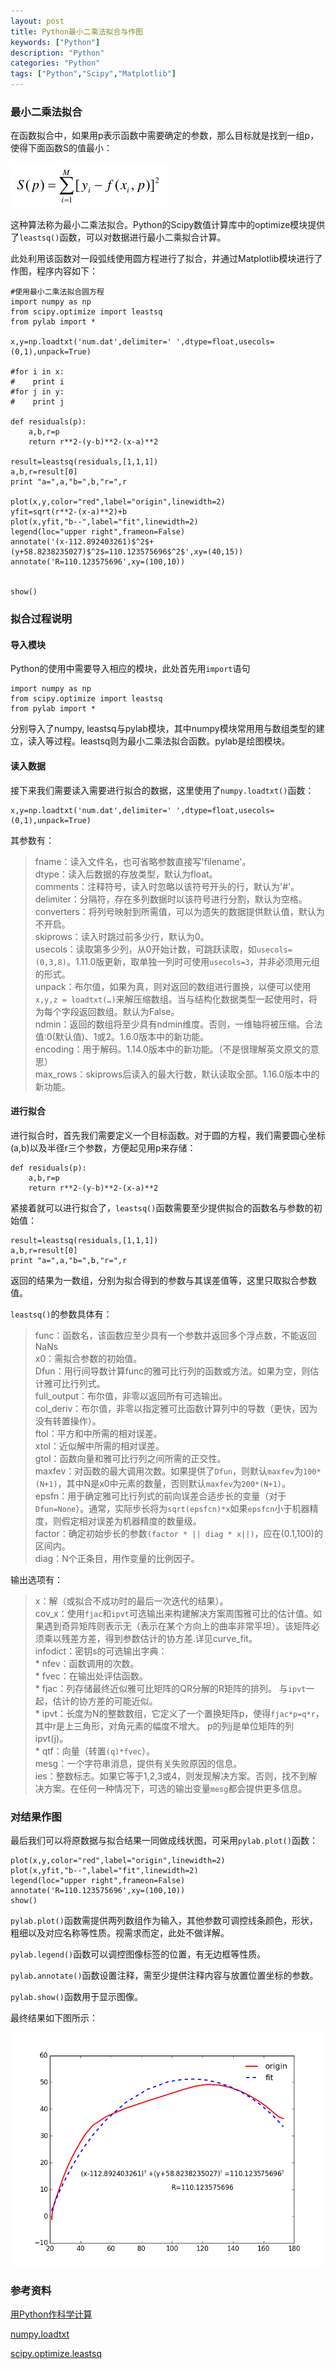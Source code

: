 ```yaml
---
layout: post
title: Python最小二乘法拟合与作图
keywords: ["Python"]
description: "Python"
categories: "Python"
tags: ["Python","Scipy","Matplotlib"]
---
```


### 最小二乘法拟合

在函数拟合中，如果用p表示函数中需要确定的参数，那么目标就是找到一组p，使得下面函数S的值最小：

![最小二乘](https://github.com/LewisBase/lewisbase.github.io/blob/master/_posts/_images/2019-03-19-1.png)

这种算法称为最小二乘法拟合。Python的Scipy数值计算库中的optimize模块提供了`leastsq()`函数，可以对数据进行最小二乘拟合计算。

此处利用该函数对一段弧线使用圆方程进行了拟合，并通过Matplotlib模块进行了作图，程序内容如下：

    #使用最小二乘法拟合圆方程
    import numpy as np
    from scipy.optimize import leastsq
    from pylab import *
    
    x,y=np.loadtxt('num.dat',delimiter=' ',dtype=float,usecols=(0,1),unpack=True)
    
    #for i in x:
    #    print i
    #for j in y:
    #    print j
    
    def residuals(p):
        a,b,r=p
        return r**2-(y-b)**2-(x-a)**2
        
    result=leastsq(residuals,[1,1,1])
    a,b,r=result[0]
    print "a=",a,"b=",b,"r=",r
    
    plot(x,y,color="red",label="origin",linewidth=2)
    yfit=sqrt(r**2-(x-a)**2)+b
    plot(x,yfit,"b--",label="fit",linewidth=2)
    legend(loc="upper right",frameon=False)
    annotate('(x-112.892403261)$^2$+(y+58.8238235027)$^2$=110.123575696$^2$',xy=(40,15))
    annotate('R=110.123575696',xy=(100,10))
    
    
    show()
    
### 拟合过程说明

#### 导入模块

Python的使用中需要导入相应的模块，此处首先用`import`语句

    import numpy as np
    from scipy.optimize import leastsq
    from pylab import *
    
分别导入了numpy, leastsq与pylab模块，其中numpy模块常用用与数组类型的建立，读入等过程。leastsq则为最小二乘法拟合函数。pylab是绘图模块。

#### 读入数据

接下来我们需要读入需要进行拟合的数据，这里使用了`numpy.loadtxt()`函数：

    x,y=np.loadtxt('num.dat',delimiter=' ',dtype=float,usecols=(0,1),unpack=True)

其参数有：

> fname：读入文件名，也可省略参数直接写'filename'。  
> dtype：读入后数据的存放类型，默认为float。  
> comments：注释符号，读入时忽略以该符号开头的行，默认为'#'。  
> delimiter：分隔符，存在多列数据时以该符号进行分割，默认为空格。  
> converters：将列号映射到所需值，可以为遗失的数据提供默认值，默认为不开启。  
> skiprows：读入时跳过前多少行，默认为0。  
> usecols：读取第多少列，从0开始计数，可跳跃读取，如`usecols=(0,3,8)`。1.11.0版更新，取单独一列时可使用`usecols=3`，并非必须用元组的形式。  
> unpack：布尔值，如果为真，则对返回的数组进行置换，以便可以使用`x,y,z = loadtxt(…)`来解压缩数组。当与结构化数据类型一起使用时，将为每个字段返回数组。默认为False。  
> ndmin：返回的数组将至少具有ndmin维度。否则，一维轴将被压缩。合法值:0(默认值)、1或2。1.6.0版本中的新功能。  
> encoding：用于解码。1.14.0版本中的新功能。（不是很理解英文原文的意思）  
> max_rows：skiprows后读入的最大行数，默认读取全部。1.16.0版本中的新功能。  

#### 进行拟合

进行拟合时，首先我们需要定义一个目标函数。对于圆的方程，我们需要圆心坐标(a,b)以及半径r三个参数，方便起见用p来存储：

    def residuals(p):
        a,b,r=p
        return r**2-(y-b)**2-(x-a)**2

紧接着就可以进行拟合了，`leastsq()`函数需要至少提供拟合的函数名与参数的初始值：

    result=leastsq(residuals,[1,1,1])
    a,b,r=result[0]
    print "a=",a,"b=",b,"r=",r

返回的结果为一数组，分别为拟合得到的参数与其误差值等，这里只取拟合参数值。

`leastsq()`的参数具体有：

> func：函数名，该函数应至少具有一个参数并返回多个浮点数，不能返回NaNs  
> x0：需拟合参数的初始值。  
> Dfun：用行间导数计算func的雅可比行列的函数或方法。如果为空，则估计雅可比行列式。  
> full_output：布尔值，非零以返回所有可选输出。  
> col_deriv：布尔值，非零以指定雅可比函数计算列中的导数（更快，因为没有转置操作）。  
> ftol：平方和中所需的相对误差。  
> xtol：近似解中所需的相对误差。  
> gtol：函数向量和雅可比行列之间所需的正交性。  
> maxfev：对函数的最大调用次数。如果提供了`Dfun`，则默认`maxfev`为`100*(N+1)`，其中N是x0中元素的数量，否则默认`maxfev`为`200*(N+1)`。  
> epsfn：用于确定雅可比行列式的前向误差合适步长的变量（对于`Dfun=None`）。通常，实际步长将为`sqrt(epsfcn)*x`如果`epsfcn`小于机器精度，则假定相对误差为机器精度的数量级。  
> factor：确定初始步长的参数`(factor * || diag * x||)`，应在(0.1,100)的区间内。  
> diag：N个正条目，用作变量的比例因子。  

输出选项有：

> x：解（或拟合不成功时的最后一次迭代的结果）。  
> cov_x：使用`fjac`和`ipvt`可选输出来构建解决方案周围雅可比的估计值。如果遇到奇异矩阵则表示无（表示在某个方向上的曲率非常平坦）。该矩阵必须乘以残差方差，得到参数估计的协方差.详见curve_fit。  
> infodict：密钥s的可选输出字典：  
    * nfev：函数调用的次数。  
    * fvec：在输出处评估函数。  
    * fjac：列存储最终近似雅可比矩阵的QR分解的R矩阵的排列。 与`ipvt`一起，估计的协方差的可能近似。  
    * ipvt：长度为N的整数数组，它定义了一个置换矩阵p，使得`fjac*p=q*r`，其中r是上三角形，对角元素的幅度不增大。 p的列j是单位矩阵的列ipvt(j)。  
    * qtf：向量（转置`(q)*fvec`）。  
> mesg：一个字符串消息，提供有关失败原因的信息。  
> ies：整数标志。如果它等于1,2,3或4，则发现解决方案。否则，找不到解决方案。在任何一种情况下，可选的输出变量`mesg`都会提供更多信息。  

### 对结果作图

最后我们可以将原数据与拟合结果一同做成线状图，可采用`pylab.plot()`函数：

    plot(x,y,color="red",label="origin",linewidth=2)
    plot(x,yfit,"b--",label="fit",linewidth=2)
    legend(loc="upper right",frameon=False)
    annotate('R=110.123575696',xy=(100,10))
    show()

`pylab.plot()`函数需提供两列数组作为输入，其他参数可调控线条颜色，形状，粗细以及对应名称等性质。视需求而定，此处不做详解。

`pylab.legend()`函数可以调控图像标签的位置，有无边框等性质。

`pylab.annotate()`函数设置注释，需至少提供注释内容与放置位置坐标的参数。

`pylab.show()`函数用于显示图像。

最终结果如下图所示：

![拟合结果](https://github.com/LewisBase/lewisbase.github.io/blob/master/_posts/_images/2019-03-19-2.png)




### 参考资料

[用Python作科学计算](http://bigsec.net/b52/scipydoc/index.html)

[numpy.loadtxt](https://docs.scipy.org/doc/numpy/reference/generated/numpy.loadtxt.html)

[scipy.optimize.leastsq](https://docs.scipy.org/doc/scipy/reference/generated/scipy.optimize.leastsq.html)